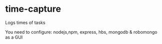 # time-capture
Logs times of tasks

You need to configure: nodejs,npm, express, hbs, mongodb & robomongo as a GUI
